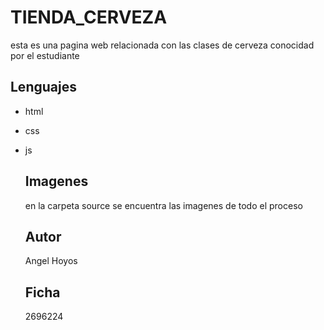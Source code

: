 # TIENDA_CERVEZA
esta es una pagina web relacionada con las clases de cerveza conocidad por el estudiante 

## Lenguajes 
* html
* css
* js

  ## Imagenes
  en la carpeta source se encuentra las imagenes de todo el proceso

  ## Autor
  Angel Hoyos

  ## Ficha
  2696224
